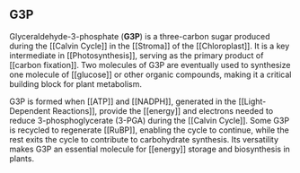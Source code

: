 ## G3P  
Glyceraldehyde-3-phosphate (**G3P**) is a three-carbon sugar produced during the [[Calvin Cycle]] in the [[Stroma]] of the [[Chloroplast]]. It is a key intermediate in [[Photosynthesis]], serving as the primary product of [[carbon fixation]]. Two molecules of G3P are eventually used to synthesize one molecule of [[glucose]] or other organic compounds, making it a critical building block for plant metabolism.  

G3P is formed when [[ATP]] and [[NADPH]], generated in the [[Light-Dependent Reactions]], provide the [[energy]] and electrons needed to reduce 3-phosphoglycerate (3-PGA) during the [[Calvin Cycle]]. Some G3P is recycled to regenerate [[RuBP]], enabling the cycle to continue, while the rest exits the cycle to contribute to carbohydrate synthesis. Its versatility makes G3P an essential molecule for [[energy]] storage and biosynthesis in plants.  